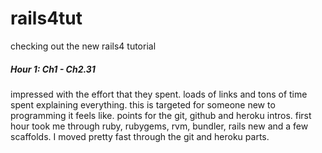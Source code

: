 rails4tut
=========
checking out the new rails4 tutorial

##### Hour 1: Ch1 - Ch2.31
impressed with the effort that they spent. loads of links and tons of time spent explaining everything. 
this is targeted for someone new to programming it feels like. points for the git, github and heroku intros.
first hour took me through ruby, rubygems, rvm, bundler, rails new and a few scaffolds. I moved pretty fast through
the git and heroku parts.
